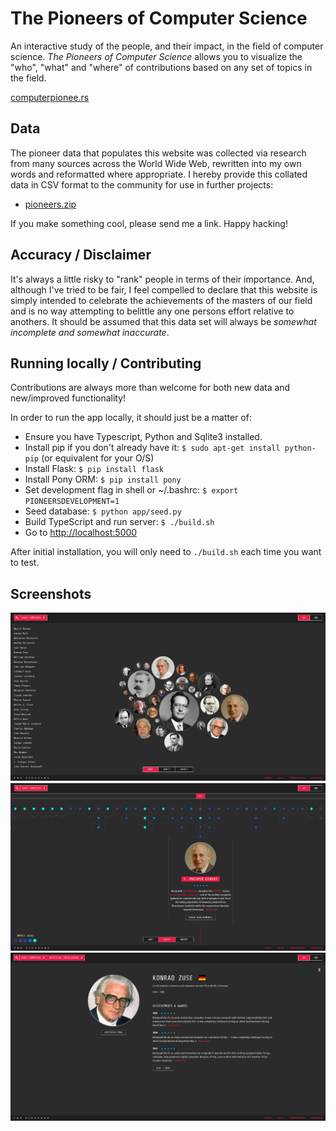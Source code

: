 # The Pioneers of Computer Science

An interactive study of the people, and their impact, in the field of computer science. *The Pioneers of Computer Science* allows you to visualize the "who", "what" and "where" of contributions based on any set of topics in the field.

[computerpionee.rs](http://computerpionee.rs/)

## Data

The pioneer data that populates this website was collected via research from many sources across the World Wide Web, rewritten into my own words and reformatted where appropriate. I hereby provide this collated data in CSV format to the community for use in further projects:

* [pioneers.zip](/data/dist/pioneers.zip)

If you make something cool, please send me a link. Happy hacking!

## Accuracy / Disclaimer

It's always a little risky to "rank" people in terms of their importance. And, although I've tried to be fair, I feel compelled to declare that this website is simply intended to celebrate the achievements of the masters of our field and is no way attempting to belittle any one persons effort relative to anothers. It should be assumed that this data set will always be *somewhat incomplete and somewhat inaccurate*.

## Running locally / Contributing

Contributions are always more than welcome for both new data and new/improved functionality!

In order to run the app locally, it should just be a matter of:

* Ensure you have Typescript, Python and Sqlite3 installed.
* Install pip if you don't already have it: `$ sudo apt-get install python-pip` (or equivalent for your O/S)
* Install Flask: `$ pip install flask`
* Install Pony ORM: `$ pip install pony`
* Set development flag in shell or ~/.bashrc: `$ export PIONEERSDEVELOPMENT=1`
* Seed database: `$ python app/seed.py`
* Build TypeScript and run server: `$ ./build.sh`
* Go to [http://localhost:5000](http://localhost:5000)

After initial installation, you will only need to `./build.sh` each time you want to test.

## Screenshots

![The Pioneers: Impact](/data/screenshots/impact.png?raw=true "The Pioneers: Impact")
![The Pioneers: Timeline](/data/screenshots/timeline.png?raw=true "The Pioneers: Timeline")
![The Pioneers: Pioneer](/data/screenshots/pioneer.png?raw=true "The Pioneers: Pioneer")
